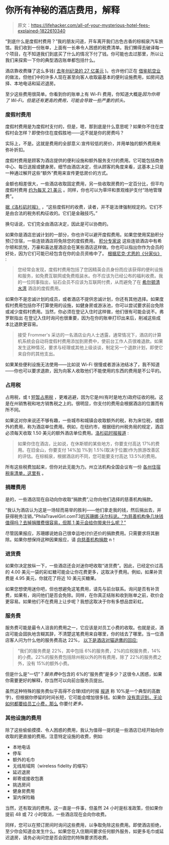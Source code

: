 # 你所有神秘的酒店费用，解释

> 原文：<https://lifehacker.com/all-of-your-mysterious-hotel-fees-explained-1822610340>

“到底什么是度假村费用？”我的朋友问道，开车离开我们古色古香的棕榈泉汽车旅馆。我们收到一份账单，上面有一长串令人困惑的税费清单。我们懒得去破译每一个项目，在不知道我们到底买了什么的情况下付了钱。你可能也去过那里，所以让我们来探索一下你的典型酒店账单都包括什么。



酒店靠收费赚了这么多钱( [去年创纪录的 27 亿美元](http://www.scps.nyu.edu/about/newsroom/news/2017/u_s_lodging_industry.html) )。也许他们正在 [借鉴航空业](https://lifehacker.com/the-pros-and-cons-of-cheap-air-travel-1794687104https://lifehacker.com/the-pros-and-cons-of-cheap-air-travel-1794687104) 的做法，但他们中的许多人现在甚至向客人收取最基本的便利设施费用，如房间选择、本地电话和延迟退房。

至少这些费用很简单。你看到你的账单上有 Wi-Fi 费用，你知道大概是*因为你用了 Wi-Fi。但是还有更高的费用，可能会导致一些严重的抓头。*

### 度假村费用

度假村费用是为度假村支付的，但是，嗯，那到底是什么意思呢？如果你不住在度假村会怎样？即使你住在度假胜地——这不就是你的房费吗？

实际上，不是。这就是费用的全部意义:宣传较低的房价，并用单独的额外费用来弥补折扣。

度假村费用是顾客为酒店提供的便利设施和额外服务支付的费用。它可能包括商务中心、每日送报或健身房。细节由酒店决定，但从顾客的角度来看，这基本上只是一种通过解开这些“额外”费用来宣传更低房价的方式。

金额也相差很大，一些酒店收取固定费用，另一些收取房费的一定百分比，但平均度假村费用 [约为每天 21 美元](https://www.reuters.com/article/us-travel-hotels-resortfees-idUSKCN0UQ1MX20160112) 。同样，你也可以为草坪和景观维护支付“场地管理费”。

[据《洛杉矶时报》](http://www.latimes.com/travel/la-tr-spot-20170122-story.html) ，“这些度假村的收费，读者，并不是法律强制规定的。它们不是由合法的税务机构征收的。它们是金融技巧。”

换句话说，它们完全由酒店决定，因此是可以协商的。

如果你是酒店忠诚计划的一部分，你也许可以避开度假费用。如果您使用奖励积分预订住宿，一些连锁酒店将免除您的度假费用。 [积分专家说](https://thepointsguy.com/2014/10/hotel-resort-fees-and-how-to-avoid-them/) 这些连锁酒店中有希尔顿和凯悦，万豪和喜达屋酒店会在某些酒店这样做。你也可以指出你作为会员的好处，因为它们可能已经包含在你的会员资格中了。 [根据尼克·尤恩的《分家伙》](https://thepointsguy.com/2014/10/hotel-resort-fees-and-how-to-avoid-them/) :

> 您经常会发现，度假村费用包括了您因精英会员身份而应该获得的便利设施和服务，如免费互联网或免费瓶装水。你不应该为已经公布的福利收费。我的一位同事指出，钻石会员不应该为互联网付费，从而避免了在 [希尔顿清水湾](http://www.hiltonclearwaterbeach.com/) 酒店的度假费用。

如果你不是忠诚计划的成员，或者酒店不提供忠诚计划，你还有其他选择。如果度假村费用包括你不打算使用的设施，如健身房或游泳池，你可以尝试要求前台免除或减少度假村费用。当然，你必须在登记入住时这样做，他们很有可能会说不。弗罗默指出 在登记入住时询问也很重要，因为在你的账单打印出来后，削减这些成本比退款更容易。

> 接受 Frommer's 采访的一名酒店业内人士透露，通常情况下，酒店的计算机系统会自动将度假村费用添加到房费中，使前台工作人员很难退款。如果发生这种情况，要求与经理或其他上级谈谈，制定另一个退款计划，即使它来自你的其他支出。

如果某些便利设施无法使用——比如说 Wi-Fi 很慢或者游泳池结冰了，我不知道——你也可以要求退款，因为向客人收取他们不能使用的东西的费用是不公平的。

### 占用税

占用税，或 t [短暂占用税](https://en.wikipedia.org/wiki/Transient_occupancy_tax) ，更难逃避，因为它是州(有时是地方)政府征收的税。这是在州销售税和地方销售税之上的。很明显，你支付的费用会根据酒店的位置而有所不同。

如果这对你来说还不够有趣，一些城市和城镇会收取额外的税，称为床位税，或额外的费用，称为酒店单位费用。例如，在纽约市，根据纽约州税务局的规定，酒店必须每天收取 1.50 美元的额外酒店单位费用。[洛杉矶时报报道](http://www.latimes.com/travel/la-tr-spot-20170122-story.html) :

> 如果你住在酒店，比如说，在休斯顿的某些地方，你要支付高达 17%的费用。在旧金山，你要支付 14%加 1%到 1.5%(取决于位置)作为旅游改善区的评估。在棕榈泉，根据酒店的不同，您可能要支付高达 13.5%的费用。

所有这些税费加起来，但你对此无能为力。州立法机构全国会议有一份 [各州住宿税率清单，这里有](http://www.ncsl.org/research/fiscal-policy/state-lodging-taxes.aspx) 。

### 捐赠费用

是的，一些酒店现在自动向你收取“捐款费”,让你向他们选择的慈善机构捐款。

“我认为酒店认为这是一场轻而易举的胜利——他们拿走我的钱，然后捐出去，并获得税务注销，”PhilaTravelGirl.comT3[的苏珊娜·沃尔科说。“为慈善机构争几块钱值得吗？去掉捐赠费很容易，但那 1 美元会给你带来什么呢？”](http://philatravelgirl.com/)

尽管因果报应，苏珊娜说她自己很幸运地讨价还价的捐款费用。只需要求将其删除。如果你想保持这种因果报应，请 [向慈善机构捐款](https://lifehacker.com/how-to-pick-the-right-charity-and-maximize-your-donatio-1508083063) n！

### 进货费

如果你决定放纵一下，一些酒店还会对迷你吧收取“进货费”。因此，已经定价过高的 4.00 美元一袋的彩虹糖可能会让你花费更多，这取决于费用。例如，如果补货费是 4.95 美元，你就花了将近 10 美元买糖果。

如果您想使用迷你吧，但也想避免这笔费用，请先与前台联系。询问是否有补货费，如果有，询问他们是否会免除。同样，在你真正结账和收到账单之前，砍价会更容易。如果他们不在费用上让步呢？我想这取决于你有多想品尝彩虹。

### 服务费

服务费可能是最令人沮丧的费用之一，它应该是对员工小费的收取。也就是说，酒店可能会固执地含糊其辞，不清楚这笔费用来自哪里，你的钱去了哪里。当一位酒店客人问为什么他的服务费高达 22%， [以下是酒店对猫途鹰的回应:](https://www.tripadvisor.com/FAQ_Answers-g58258-d84021-t140207-The_Hotel_Charges_22_service_charge_What_is_the.html)

> “我们的服务费是 22%，其中包括 6%的服务费，2%的应税服务费，14%的小费。22%的服务费包括除州税以外的所有费用，除了 22%的服务费之外，没有 15%的额外小费。

但是什么是“一切”？*服务费*中包含的 6%的“服务费”是多少？这很令人困惑，如果你需要更好的解释，你当然可以向前台服务员提出。

虽然这种特殊的服务费似乎高得不合理(纽约时报 [报道](https://www.nytimes.com/2017/09/29/travel/hotels-rake-in-record-fees-and-travelers-foot-the-bill.html) 称 10%是一个典型的高数字)，但根据你停留的时间长短，它可能会增加很多钱。如果你 [没有意识到，无论如何都要给员工小费，那么](https://lifehacker.com/how-much-you-should-tip-hotel-housekeeping-1798796580#_ga=2.191491690.1585665985.1517260085-392757988.1502389723) 你要付*更多。*

### 其他设施的费用

除了这些偷偷摸摸、令人困惑的费用，我认为值得一提的是一些酒店已经开始向你收取的更直接的费用。注意特定设施的收费，例如:

*   本地电话
*   停车
*   额外的毛巾
*   无线局域网（wireless fidelity 的缩写）
*   延迟退房
*   邮寄或接收包裹
*   挑选房间
*   健身房费用
*   室内保险箱

当然，还有取消的费用。这一直是一件事，但虽然 24 小时是标准政策，但如果你提前 48 或 72 小时取消，一些酒店现在会向你收费。

同样，您可以在预订房间时询问这些费用，以争取免除这些费用。即使酒店拒绝，至少你会知道会发生什么。如果您在入住期间要求任何额外服务，如更多毛巾或延迟退房，请务必询问您是否会因您的特殊要求而收费。